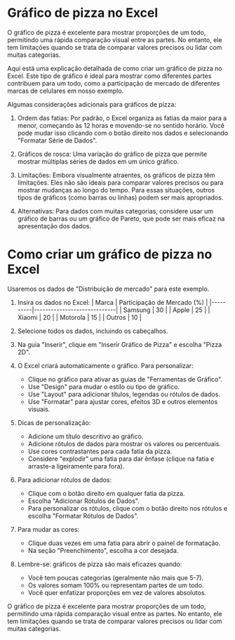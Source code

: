 # Gráfico de pizza no Excel

O gráfico de pizza é excelente para mostrar proporções de um todo, permitindo uma rápida comparação visual entre as partes. No entanto, ele tem limitações quando se trata de comparar valores precisos ou lidar com muitas categorias.


Aqui está uma explicação detalhada de como criar um gráfico de pizza no Excel. Este tipo de gráfico é ideal para mostrar como diferentes partes contribuem para um todo, como a participação de mercado de diferentes marcas de celulares em nosso exemplo.

Algumas considerações adicionais para gráficos de pizza:

1. Ordem das fatias: Por padrão, o Excel organiza as fatias da maior para a menor, começando às 12 horas e movendo-se no sentido horário. Você pode mudar isso clicando com o botão direito nos dados e selecionando "Formatar Série de Dados".

2. Gráficos de rosca: Uma variação do gráfico de pizza que permite mostrar múltiplas séries de dados em um único gráfico.

3. Limitações: Embora visualmente atraentes, os gráficos de pizza têm limitações. Eles não são ideais para comparar valores precisos ou para mostrar mudanças ao longo do tempo. Para essas situações, outros tipos de gráficos (como barras ou linhas) podem ser mais apropriados.

4. Alternativas: Para dados com muitas categorias, considere usar um gráfico de barras ou um gráfico de Pareto, que pode ser mais eficaz na apresentação dos dados.



# Como criar um gráfico de pizza no Excel

Usaremos os dados de "Distribuição de mercado" para este exemplo.

1. Insira os dados no Excel:
   | Marca    | Participação de Mercado (%) |
   |----------|-----------------------------|
   | Samsung  | 30                          |
   | Apple    | 25                          |
   | Xiaomi   | 20                          |
   | Motorola | 15                          |
   | Outros   | 10                          |

2. Selecione todos os dados, incluindo os cabeçalhos.

3. Na guia "Inserir", clique em "Inserir Gráfico de Pizza" e escolha "Pizza 2D".

4. O Excel criará automaticamente o gráfico. Para personalizar:
   - Clique no gráfico para ativar as guias de "Ferramentas de Gráfico".
   - Use "Design" para mudar o estilo ou tipo de gráfico.
   - Use "Layout" para adicionar títulos, legendas ou rótulos de dados.
   - Use "Formatar" para ajustar cores, efeitos 3D e outros elementos visuais.

5. Dicas de personalização:
   - Adicione um título descritivo ao gráfico.
   - Adicione rótulos de dados para mostrar os valores ou percentuais.
   - Use cores contrastantes para cada fatia da pizza.
   - Considere "explodir" uma fatia para dar ênfase (clique na fatia e arraste-a ligeiramente para fora).

6. Para adicionar rótulos de dados:
   - Clique com o botão direito em qualquer fatia da pizza.
   - Escolha "Adicionar Rótulos de Dados".
   - Para personalizar os rótulos, clique com o botão direito nos rótulos e escolha "Formatar Rótulos de Dados".

7. Para mudar as cores:
   - Clique duas vezes em uma fatia para abrir o painel de formatação.
   - Na seção "Preenchimento", escolha a cor desejada.

8. Lembre-se: gráficos de pizza são mais eficazes quando:
   - Você tem poucas categorias (geralmente não mais que 5-7).
   - Os valores somam 100% ou representam partes de um todo.
   - Você quer enfatizar proporções em vez de valores absolutos.

O gráfico de pizza é excelente para mostrar proporções de um todo, permitindo uma rápida comparação visual entre as partes. No entanto, ele tem limitações quando se trata de comparar valores precisos ou lidar com muitas categorias.
